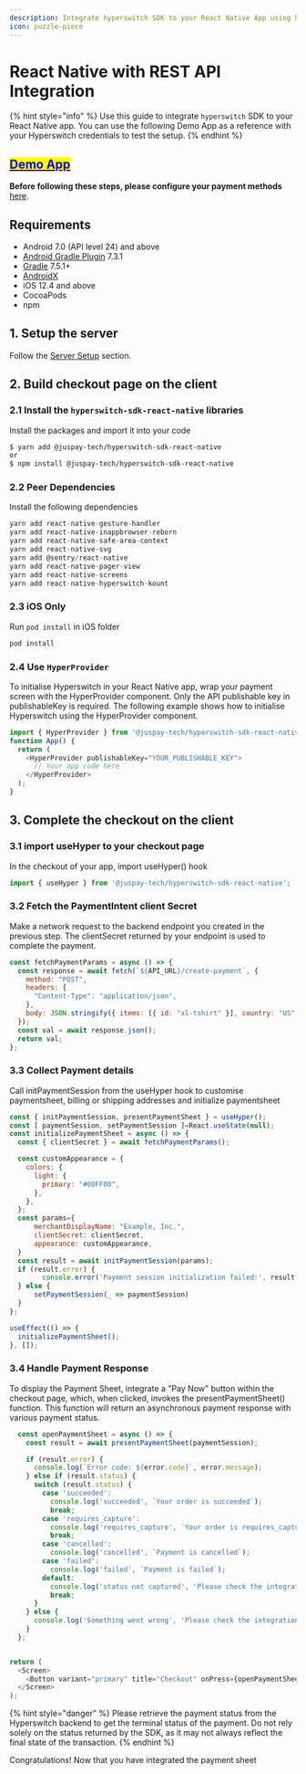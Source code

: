 ```yaml
---
description: Integrate hyperswitch SDK to your React Native App using hyperswitch-node
icon: puzzle-piece
---
```


# React Native with REST API Integration

{% hint style="info" %}
Use this guide to integrate `hyperswitch` SDK to your React Native app. You can use the following Demo App as a reference with your Hyperswitch credentials to test the setup.
{% endhint %}

## [<mark style="color:blue;">Demo App</mark>](https://github.com/juspay/hyperswitch-sdk-react-native)

**Before following these steps, please configure your payment methods** [here](../../../../../payment-orchestration/quickstart/payment-methods-setup/cards.md).

## Requirements

* Android 7.0 (API level 24) and above
* [Android Gradle Plugin](https://developer.android.com/studio/releases/gradle-plugin) 7.3.1
* [Gradle](https://gradle.org/releases/) 7.5.1+
* [AndroidX](https://developer.android.com/jetpack/androidx/)
* iOS 12.4 and above
* CocoaPods
* npm

## 1. Setup the server

Follow the [Server Setup](../../../web/server-setup.md) section.

## 2. Build checkout page on the client

### 2.1 Install the `hyperswitch-sdk-react-native` libraries

Install the packages and import it into your code

```bash
$ yarn add @juspay-tech/hyperswitch-sdk-react-native
or
$ npm install @juspay-tech/hyperswitch-sdk-react-native
```

### 2.2 Peer Dependencies

Install the following dependencies

```js
yarn add react-native-gesture-handler
yarn add react-native-inappbrowser-reborn
yarn add react-native-safe-area-context
yarn add react-native-svg
yarn add @sentry/react-native
yarn add react-native-pager-view
yarn add react-native-screens
yarn add react-native-hyperswitch-kount
```

### 2.3 iOS Only

Run `pod install` in iOS folder

```js
pod install
```

### 2.4 Use `HyperProvider`

To initialise Hyperswitch in your React Native app, wrap your payment screen with the HyperProvider component. Only the API publishable key in publishableKey is required. The following example shows how to initialise Hyperswitch using the HyperProvider component.

```js
import { HyperProvider } from '@juspay-tech/hyperswitch-sdk-react-native';
function App() {
  return (
    <HyperProvider publishableKey="YOUR_PUBLISHABLE_KEY">
      // Your app code here
    </HyperProvider>
  );
}
```

## 3. Complete the checkout on the client

### 3.1 import useHyper to your checkout page

In the checkout of your app, import useHyper() hook

```js
import { useHyper } from '@juspay-tech/hyperswitch-sdk-react-native';
```

### 3.2 Fetch the PaymentIntent client Secret

Make a network request to the backend endpoint you created in the previous step. The clientSecret returned by your endpoint is used to complete the payment.

```js
const fetchPaymentParams = async () => {
  const response = await fetch(`${API_URL}/create-payment`, {
    method: "POST",
    headers: {
      "Content-Type": "application/json",
    },
    body: JSON.stringify({ items: [{ id: "xl-tshirt" }], country: "US" }),
  });
  const val = await response.json();
  return val;
};
```

### 3.3 Collect Payment details

Call initPaymentSession from the useHyper hook to customise paymentsheet, billing or shipping addresses and initialize paymentsheet

```js
const { initPaymentSession, presentPaymentSheet } = useHyper();
const [ paymentSession, setPaymentSession ]=React.useState(null);
const initializePaymentSheet = async () => {
  const { clientSecret } = await fetchPaymentParams();

  const customAppearance = {
    colors: {
      light: {
        primary: "#00FF00",
      },
    },
  };
  const params={
      merchantDisplayName: "Example, Inc.",
      clientSecret: clientSecret,
      appearance: customAppearance,
  }
  const result = await initPaymentSession(params);
  if (result.error) {
        console.error('Payment session initialization failed:', result.error);
  } else {
      setPaymentSession(_ => paymentSession)
  }
};

useEffect(() => {
  initializePaymentSheet();
}, []);
```

### 3.4 Handle Payment Response

To display the Payment Sheet, integrate a "Pay Now" button within the checkout page, which, when clicked, invokes the presentPaymentSheet() function. This function will return an asynchronous payment response with various payment status.

```js
  const openPaymentSheet = async () => {
    const result = await presentPaymentSheet(paymentSession);

    if (result.error) {
      console.log(`Error code: ${error.code}`, error.message);
    } else if (result.status) {
      switch (result.status) {
        case 'succeeded':
          console.log('succeeded', `Your order is succeeded`);
          break;
        case 'requires_capture':
          console.log('requires_capture', `Your order is requires_capture`);
          break;
        case 'cancelled':
          console.log('cancelled', `Payment is cancelled`);
        case 'failed':
          console.log('failed', `Payment is failed`);
        default:
          console.log('status not captured', 'Please check the integration');
          break;
      }
    } else {
      console.log('Something went wrong', 'Please check the integration');
    }
  };


return (
  <Screen>
    <Button variant="primary" title="Checkout" onPress={openPaymentSheet} />
  </Screen>
);
```

{% hint style="danger" %}
Please retrieve the payment status from the Hyperswitch backend to get the terminal status of the payment. Do not rely solely on the status returned by the SDK, as it may not always reflect the final state of the transaction.
{% endhint %}

Congratulations! Now that you have integrated the payment sheet&#x20;
